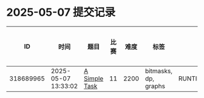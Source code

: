# 2025-05-07 提交记录

 | ID | 时间 | 题目 | 比赛 | 难度 | 标签 | 结果 | 测试用例 | 运行时间 | 内存消耗 |
 |----|------|-----|-----|------|-----|------|---------|--------|----------|
 | 318689965 | 2025-05-07  13:33:02 | [A Simple Task](https://codeforces.com/problemset/problem/11/D) | 11 | 2200 | bitmasks, dp, graphs | RUNTIME_ERROR | 0 | 31ms | 0KB |